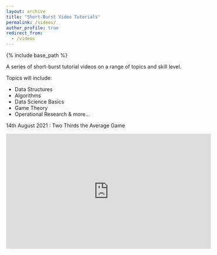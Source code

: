```yaml
---
layout: archive
title: "Short-Burst Video Tutorials"
permalink: /videos/
author_profile: true
redirect_from:
  - /videos
---
```


{% include base_path %}


A series of short-burst tutorial videos on a range of topics and skill level.

Topics will include:
* Data Structures
* Algorithms
* Data Science Basics
* Game Theory
* Operational Research
& more... 


14th August 2021 : Two Thirds the Average Game

<iframe width="560" height="315" src="https://www.youtube.com/embed/98H1nCBgO9k" title="YouTube video player" frameborder="0" allow="accelerometer; autoplay; clipboard-write; encrypted-media; gyroscope; picture-in-picture" allowfullscreen></iframe>
